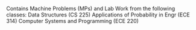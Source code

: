 Contains Machine Problems (MPs) and Lab Work from the following classes:
	Data Structures (CS 225)
	Applications of Probability in Engr (ECE 314)
	Computer Systems and Programming (ECE 220)
